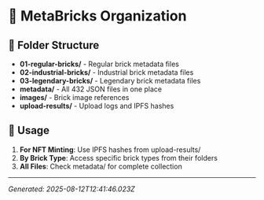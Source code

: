 # 🧱 MetaBricks Organization

## 📁 Folder Structure

- **01-regular-bricks/** - Regular brick metadata files
- **02-industrial-bricks/** - Industrial brick metadata files  
- **03-legendary-bricks/** - Legendary brick metadata files
- **metadata/** - All 432 JSON files in one place
- **images/** - Brick image references
- **upload-results/** - Upload logs and IPFS hashes

## 🎯 Usage

1. **For NFT Minting**: Use IPFS hashes from upload-results/
2. **By Brick Type**: Access specific brick types from their folders
3. **All Files**: Check metadata/ for complete collection

---
*Generated: 2025-08-12T12:41:46.023Z*